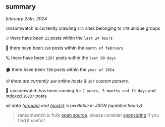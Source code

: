 
## summary
_february 25th, 2024_

ransomwatch is currently crawling `341` sites belonging to `178` unique groups

⏲ there have been `21` posts within the `last 24 hours`

🦈 there have been `380` posts within the `month of february`

🪐 there have been `1287` posts within the `last 90 days`

🏚 there have been `780` posts within the `year of 2024`

_⚙️ there are currently `108` online hosts & `107` custom parsers._

🦕 ransomwatch has been running for `2 years, 5 months and 19 days` and indexed `10237` posts

_all data  [(groups)](http://ransomwhat.telemetry.ltd/groups) and [(posts)](http://ransomwhat.telemetry.ltd/posts) is available in JSON (updated hourly)_

> ransomwatch is fully [open source](https://github.com/joshhighet/ransomwatch#ransomwatch--). please consider [sponsoring](https://github.com/sponsors/joshhighet) if you find it useful!
